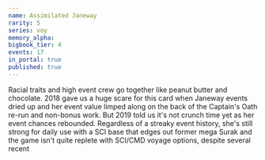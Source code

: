 ```yaml
---
name: Assimilated Janeway
rarity: 5
series: voy
memory_alpha:
bigbook_tier: 4
events: 17
in_portal: true
published: true
---
```


Racial traits and high event crew go together like peanut butter and chocolate. 2018 gave us a huge scare for this card when Janeway events dried up and her event value limped along on the back of the Captain's Oath re-run and non-bonus work. But 2019 told us it's not crunch time yet as her event chances rebounded. Regardless of a streaky event history, she's still strong for daily use with a SCI base that edges out former mega Surak and the game isn't quite replete with SCI/CMD voyage options, despite several recent
